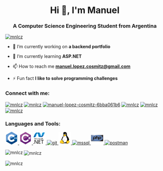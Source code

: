 <h1 align="center">Hi 👋, I'm Manuel</h1>
<h3 align="center">A Computer Science Engineering Student from Argentina</h3>

<p align="left"> <a href="https://twitter.com/mnlcz" target="blank"><img src="https://img.shields.io/twitter/follow/mnlcz?logo=twitter&style=for-the-badge" alt="mnlcz" /></a> </p>

- 🔭 I’m currently working on **a backend portfolio**

- 🌱 I’m currently learning **ASP.NET**

- 📫 How to reach me **manuel.lopez.cosmitz@gmail.com**

- ⚡ Fun fact **I like to solve programming challenges**

<h3 align="left">Connect with me:</h3>
<p align="left">
<a href="https://dev.to/mnlcz" target="blank"><img align="center" src="https://raw.githubusercontent.com/rahuldkjain/github-profile-readme-generator/master/src/images/icons/Social/devto.svg" alt="mnlcz" height="30" width="40" /></a>
<a href="https://twitter.com/mnlcz" target="blank"><img align="center" src="https://raw.githubusercontent.com/rahuldkjain/github-profile-readme-generator/master/src/images/icons/Social/twitter.svg" alt="mnlcz" height="30" width="40" /></a>
<a href="https://linkedin.com/in/manuel-lopez-cosmitz-6bba061b6" target="blank"><img align="center" src="https://raw.githubusercontent.com/rahuldkjain/github-profile-readme-generator/master/src/images/icons/Social/linked-in-alt.svg" alt="manuel-lopez-cosmitz-6bba061b6" height="30" width="40" /></a>
<a href="https://www.codechef.com/users/mnlcz" target="blank"><img align="center" src="https://cdn.jsdelivr.net/npm/simple-icons@3.1.0/icons/codechef.svg" alt="mnlcz" height="30" width="40" /></a>
<a href="https://www.hackerrank.com/mnlcz" target="blank"><img align="center" src="https://raw.githubusercontent.com/rahuldkjain/github-profile-readme-generator/master/src/images/icons/Social/hackerrank.svg" alt="mnlcz" height="30" width="40" /></a>
<a href="https://www.leetcode.com/mnlcz" target="blank"><img align="center" src="https://raw.githubusercontent.com/rahuldkjain/github-profile-readme-generator/master/src/images/icons/Social/leet-code.svg" alt="mnlcz" height="30" width="40" /></a>
</p>

<h3 align="left">Languages and Tools:</h3>
<p align="left"> <a href="https://www.w3schools.com/cpp/" target="_blank" rel="noreferrer"> <img src="https://raw.githubusercontent.com/devicons/devicon/master/icons/cplusplus/cplusplus-original.svg" alt="cplusplus" width="40" height="40"/> </a> <a href="https://www.w3schools.com/cs/" target="_blank" rel="noreferrer"> <img src="https://raw.githubusercontent.com/devicons/devicon/master/icons/csharp/csharp-original.svg" alt="csharp" width="40" height="40"/> </a> <a href="https://dotnet.microsoft.com/" target="_blank" rel="noreferrer"> <img src="https://raw.githubusercontent.com/devicons/devicon/master/icons/dot-net/dot-net-original-wordmark.svg" alt="dotnet" width="40" height="40"/> </a> <a href="https://git-scm.com/" target="_blank" rel="noreferrer"> <img src="https://www.vectorlogo.zone/logos/git-scm/git-scm-icon.svg" alt="git" width="40" height="40"/> </a> <a href="https://www.linux.org/" target="_blank" rel="noreferrer"> <img src="https://raw.githubusercontent.com/devicons/devicon/master/icons/linux/linux-original.svg" alt="linux" width="40" height="40"/> </a> <a href="https://www.microsoft.com/en-us/sql-server" target="_blank" rel="noreferrer"> <img src="https://www.svgrepo.com/show/303229/microsoft-sql-server-logo.svg" alt="mssql" width="40" height="40"/> </a> <a href="https://www.php.net" target="_blank" rel="noreferrer"> <img src="https://raw.githubusercontent.com/devicons/devicon/master/icons/php/php-original.svg" alt="php" width="40" height="40"/> </a> <a href="https://postman.com" target="_blank" rel="noreferrer"> <img src="https://www.vectorlogo.zone/logos/getpostman/getpostman-icon.svg" alt="postman" width="40" height="40"/> </a> </p>

<p><img align="left" src="https://github-readme-stats.vercel.app/api/top-langs?username=mnlcz&show_icons=true&theme=highcontrast&locale=en&layout=compact" alt="mnlcz" /></p>

<p>&nbsp;<img align="center" src="https://github-readme-stats.vercel.app/api?username=mnlcz&show_icons=true&theme=highcontrast&locale=en" alt="mnlcz" /></p>

<p><img align="center" src="https://github-readme-streak-stats.herokuapp.com/?user=mnlcz&theme=highcontrast" alt="mnlcz" /></p>
